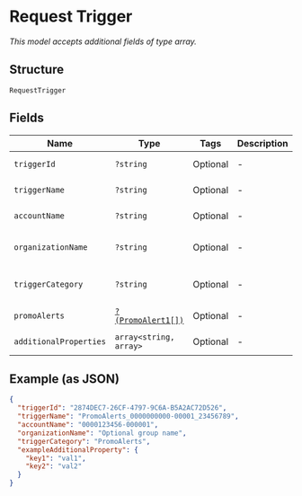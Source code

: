 
# Request Trigger

*This model accepts additional fields of type array.*

## Structure

`RequestTrigger`

## Fields

| Name | Type | Tags | Description | Getter | Setter |
|  --- | --- | --- | --- | --- | --- |
| `triggerId` | `?string` | Optional | - | getTriggerId(): ?string | setTriggerId(?string triggerId): void |
| `triggerName` | `?string` | Optional | - | getTriggerName(): ?string | setTriggerName(?string triggerName): void |
| `accountName` | `?string` | Optional | - | getAccountName(): ?string | setAccountName(?string accountName): void |
| `organizationName` | `?string` | Optional | - | getOrganizationName(): ?string | setOrganizationName(?string organizationName): void |
| `triggerCategory` | `?string` | Optional | - | getTriggerCategory(): ?string | setTriggerCategory(?string triggerCategory): void |
| `promoAlerts` | [`?(PromoAlert1[])`](../../doc/models/promo-alert-1.md) | Optional | - | getPromoAlerts(): ?array | setPromoAlerts(?array promoAlerts): void |
| `additionalProperties` | `array<string, array>` | Optional | - | findAdditionalProperty(string key): array | additionalProperty(string key, array value): void |

## Example (as JSON)

```json
{
  "triggerId": "2874DEC7-26CF-4797-9C6A-B5A2AC72D526",
  "triggerName": "PromoAlerts_0000000000-00001_23456789",
  "accountName": "0000123456-000001",
  "organizationName": "Optional group name",
  "triggerCategory": "PromoAlerts",
  "exampleAdditionalProperty": {
    "key1": "val1",
    "key2": "val2"
  }
}
```

